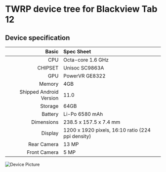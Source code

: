 # TWRP device tree for Blackview Tab 12

## Device specification

Basic   | Spec Sheet
-------:|:------------------------
CPU     | Octa-core 1.6 GHz
CHIPSET | Unisoc SC9863A
GPU     | PowerVR GE8322
Memory  | 4GB
Shipped Android Version | 11.0
Storage | 64GB
Battery | Li-Po 6580 mAh
Dimensions | 238.5 x 157.5 x 7.4 mm
Display | 1200 x 1920 pixels, 16:10 ratio (224 ppi density)
Rear Camera  | 13 MP
Front Camera | 5 MP

![Device Picture](https://fdn2.gsmarena.com/vv/pics/blackview/blackview-Tab12.jpg)
